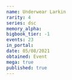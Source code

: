 ```yaml
---
name: Underwear Larkin
rarity: 4
series: dsc
memory_alpha:
bigbook_tier: -1
events: 23
in_portal:
date: 05/08/2021
obtained: Event
mega: true
published: true
---
```



